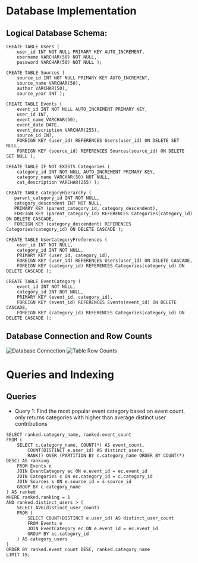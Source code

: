 # Database Implementation
## Logical Database Schema: 
```mysql
CREATE TABLE Users (
    user_id INT NOT NULL PRIMARY KEY AUTO_INCREMENT,
    username VARCHAR(50) NOT NULL,
    password VARCHAR(50) NOT NULL );

CREATE TABLE Sources (
    source_id INT NOT NULL PRIMARY KEY AUTO_INCREMENT,
    source_name VARCHAR(50),
    author VARCHAR(50),
    source_year INT );

CREATE TABLE Events (
    event_id INT NOT NULL AUTO_INCREMENT PRIMARY KEY,
    user_id INT,
    event_name VARCHAR(50),
    event_date DATE,
    event_description VARCHAR(255),
    source_id INT,
    FOREIGN KEY (user_id) REFERENCES Users(user_id) ON DELETE SET NULL,
    FOREIGN KEY (source_id) REFERENCES Sources(source_id) ON DELETE SET NULL );

CREATE TABLE IF NOT EXISTS Categories (
    category_id INT NOT NULL AUTO_INCREMENT PRIMARY KEY,
    category_name VARCHAR(50) NOT NULL,
    cat_description VARCHAR(255) );

CREATE TABLE categoryHierarchy (
   parent_category_id INT NOT NULL,
   category_descendent INT NOT NULL,
   PRIMARY KEY (parent_category_id, category_descendent),
   FOREIGN KEY (parent_category_id) REFERENCES Categories(category_id) ON DELETE CASCADE,
   FOREIGN KEY (category_descendent) REFERENCES Categories(category_id) ON DELETE CASCADE );

CREATE TABLE UserCategoryPreferences (
    user_id INT NOT NULL,
    category_id INT NOT NULL,
    PRIMARY KEY (user_id, category_id),
    FOREIGN KEY (user_id) REFERENCES Users(user_id) ON DELETE CASCADE,
    FOREIGN KEY (category_id) REFERENCES Categories(category_id) ON DELETE CASCADE );

CREATE TABLE EventCategory (
    event_id INT NOT NULL,
    category_id INT NOT NULL,
    PRIMARY KEY (event_id, category_id),
    FOREIGN KEY (event_id) REFERENCES Events(event_id) ON DELETE CASCADE,
    FOREIGN KEY (category_id) REFERENCES Categories(category_id) ON DELETE CASCADE );
```

## Database Connection and Row Counts
![Database Connection](https://github.com/cs411-alawini/sp25-cs411-team084-BEAT/blob/main/doc/Pictures/Database_Connection.png)
![Table Row Counts](https://github.com/cs411-alawini/sp25-cs411-team084-BEAT/blob/main/doc/Pictures/Database_Table_RowCount.png)

# Queries and Indexing
## Queries
* Query 1:  Find the most popular event category based on event count, only returns categories with higher than average distinct user contributions
```mysql
SELECT ranked.category_name, ranked.event_count
FROM (
	SELECT c.category_name, COUNT(*) AS event_count,
       	COUNT(DISTINCT e.user_id) AS distinct_users,
       	RANK() OVER (PARTITION BY c.category_name ORDER BY COUNT(*) DESC) AS ranking
	FROM Events e
	JOIN EventCategory ec ON e.event_id = ec.event_id
	JOIN Categories c ON ec.category_id = c.category_id
	JOIN Sources s ON e.source_id = s.source_id
	GROUP BY c.category_name
) AS ranked
WHERE ranked.ranking = 1
AND ranked.distinct_users > (
	SELECT AVG(distinct_user_count)
	FROM (
    	SELECT COUNT(DISTINCT e.user_id) AS distinct_user_count
    	FROM Events e
    	JOIN EventCategory ec ON e.event_id = ec.event_id
    	GROUP BY ec.category_id
	) AS category_users
)
ORDER BY ranked.event_count DESC, ranked.category_name
LIMIT 15;
```